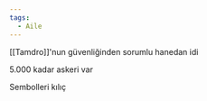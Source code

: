 ```yaml
---
tags:
  - Aile
---  
```

  
[[Tamdro]]'nun güvenliğinden sorumlu hanedan idi  
  
5.000 kadar askeri var  
  
Sembolleri kılıç